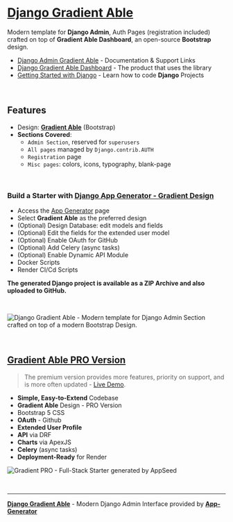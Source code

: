 # [Django Gradient Able](https://app-generator.dev/docs/products/django-libs/theme-gradient-able.html)

Modern template for **Django Admin**, Auth Pages (registration included) crafted on top of **Gradient Able Dashboard**, an open-source **Bootstrap** design.

- [Django Admin Gradient Able](https://app-generator.dev/docs/products/django-libs/theme-gradient-able.html) - Documentation & Support Links
- [Django Gradient Able Dashboard](https://app-generator.dev/product/gradient-able/django/) - The product that uses the library
- [Getting Started with Django](https://app-generator.dev/docs/technologies/django/index.html) - Learn how to code **Django** Projects

<br />

## **Features**

- Design: **[Gradient Able](https://app-generator.dev/docs/templates/bootstrap/gradient-able.html)** (Bootstrap)
- **Sections Covered**: 
  - `Admin Section`, reserved for `superusers`
  - `All pages` managed by `Django.contrib.AUTH`
  - `Registration` page
  - `Misc pages`: colors, icons, typography, blank-page 
  
<br />

### Build a Starter with [Django App Generator - Gradient Design](https://app-generator.dev/tools/django-generator/gradient/)

- Access the [App Generator](https://app-generator.dev/tools/django-generator/) page
- Select **Gradient Able** as the preferred design
- (Optional) Design Database: edit models and fields
- (Optional) Edit the fields for the extended user model
- (Optional) Enable OAuth for GitHub
- (Optional) Add Celery (async tasks)
- (Optional) Enable Dynamic API Module
- Docker Scripts
- Render CI/Cd Scripts

**The generated Django project is available as a ZIP Archive and also uploaded to GitHub.**

<br />

![Django Gradient Able - Modern template for Django Admin Section crafted on top of a modern Bootstrap Design.](https://user-images.githubusercontent.com/51070104/171583187-c4ca1bef-b535-458e-9250-8d62ba1f5b30.png)

<br />

## [Gradient Able PRO Version](https://app-generator.dev/product/gradient-able-pro/django/)

> The premium version provides more features, priority on support, and is more often updated - [Live Demo](https://django-gradient-pro.onrender.com/).

- **Simple, Easy-to-Extend** Codebase
- **Gradient Able** Design - PRO Version
- Bootstrap 5 CSS
- **OAuth** - Github
- **Extended User Profile**
- **API** via DRF 
- **Charts** via ApexJS 
- **Celery** (async tasks)
- **Deployment-Ready** for Render 

![Gradient PRO - Full-Stack Starter generated by AppSeed](https://user-images.githubusercontent.com/51070104/216759901-7b3a6c50-b224-4ae2-922c-3cb4648a5802.png)

<br />

---
**[Django Gradient Able](https://app-generator.dev/docs/products/django-libs/theme-gradient-able.html)** - Modern Django Admin Interface provided by **[App-Generator](https://app-generator.dev)**
